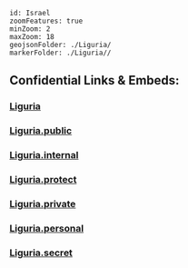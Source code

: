
```leaflet
id: Israel
zoomFeatures: true 
minZoom: 2 
maxZoom: 18
geojsonFolder: ./Liguria/
markerFolder: ./Liguria//
```


## Confidential Links & Embeds: 

### [Liguria](/_Standards/Earth/Continent/Europe/Europe~South/Italy/regions~Italy/Liguria.md) 

### [Liguria.public](/_public/Earth/Continent/Europe/Europe~South/Italy/regions~Italy/Liguria.public.md) 

### [Liguria.internal](/_internal/Earth/Continent/Europe/Europe~South/Italy/regions~Italy/Liguria.internal.md) 

### [Liguria.protect](/_protect/Earth/Continent/Europe/Europe~South/Italy/regions~Italy/Liguria.protect.md) 

### [Liguria.private](/_private/Earth/Continent/Europe/Europe~South/Italy/regions~Italy/Liguria.private.md) 

### [Liguria.personal](/_personal/Earth/Continent/Europe/Europe~South/Italy/regions~Italy/Liguria.personal.md) 

### [Liguria.secret](/_secret/Earth/Continent/Europe/Europe~South/Italy/regions~Italy/Liguria.secret.md)

